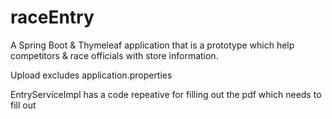 # raceEntry
A Spring Boot & Thymeleaf application that is a prototype which help competitors & race officials with store information.

Upload excludes application.properties


EntryServiceImpl has a code repeative for filling out the pdf which needs to fill out
